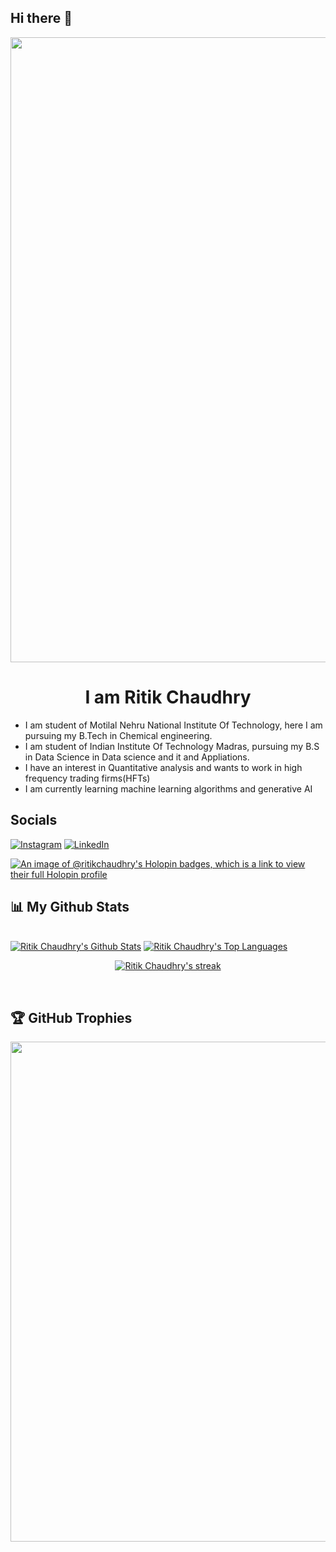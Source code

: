 ## Hi there 👋

<div align="center">
<img src="https://user-images.githubusercontent.com/94922914/233506434-36031a8f-41f2-4c8d-9252-3624edfb0953.gif" align="center" width="1000" />
<!--img src="https://user-images.githubusercontent.com/42115530/92640221-9728ca00-f2fa-11ea-8994-c72b26e937de.gif" align="center"-->
</div><h1 align="center">I am Ritik Chaudhry</h1>

- I am student of Motilal Nehru National Institute Of Technology, here I am pursuing my B.Tech in Chemical engineering.
- I am student of Indian Institute Of Technology Madras, pursuing my B.S in Data Science in Data science and it and Appliations.
- I have an interest in Quantitative analysis and wants to work in high frequency trading firms(HFTs)
- I am currently learning machine learning algorithms and generative AI

## Socials
[![Instagram](https://img.shields.io/badge/Instagram-%23E4405F.svg?logo=Instagram&logoColor=white)](https://instagram.com/ritik._.chaudhry)
[![LinkedIn](https://img.shields.io/badge/LinkedIn-%230077B5.svg?logo=linkedin&logoColor=white)](https://linkedin.com/in/ritik-chaudhry)

[![An image of @ritikchaudhry's Holopin badges, which is a link to view their full Holopin profile](https://holopin.me/ritikchaudhry)](https://holopin.io/@ritikchaudhry)

## 📊 My Github Stats

  <br/>
    <a href="https://github.com/RITIK-CHAUDHRY/github-readme-stats"><img alt="Ritik Chaudhry's Github Stats" src="https://github-readme-stats.vercel.app/api?username=RITIK-CHAUDHRY&show_icons=true&count_private=true&theme=react&hide_border=true&bg_color=0D1117" /></a>
  <a href="https://github.com/RITIK-CHAUDHRY/github-readme-stats"><img alt="Ritik Chaudhry's Top Languages" src="https://github-readme-stats.vercel.app/api/top-langs/?username=RITIK-CHAUDHRY&langs_count=8&count_private=true&layout=compact&theme=react&hide_border=true&bg_color=0D1117" /></a>
  <br/>
  <p align="center">
    <a href="https://github.com/RITIK-CHAUDHRY/github-readme-streak-stats">
        <img title="🔥 Get streak stats for your profile at git.io/streak-stats" alt="Ritik Chaudhry's streak" src="https://github-readme-streak-stats.herokuapp.com/?user=RITIK-CHAUDHRY&theme=black-ice&hide_border=true&stroke=0000&background=060A0CD0"/>
    </a>
</p>

<br/>

## 🏆 GitHub Trophies
<img src="https://github-trophies.vercel.app/?username=RITIK-CHAUDHRY&theme=onestar&no-frame=true" width="800"/>
<!--

<td colspan="2" align="center">
      <details open><summary>For a user or an organization</summary><img src="https://github.com/RITIK-CHAUDHRY/lowlighter/metrics/blob/examples/metrics.plugin.introduction.svg" alt=""></img></details>
      <details><summary>For a repository</summary><img src="https://github.com/RITIK-CHAUDHRY/lowlighter/metrics/blob/examples/metrics.plugin.introduction.repository.svg" alt=""></img></details>
      <img width="900" height="1" alt="">
    </td> 
    
    <br/>
    
    <tr>
    <td colspan="2" align="center">
      <details open><summary>PageSpeed scores</summary><img src="https://github.com/lowlighter/metrics/blob/examples/metrics.plugin.pagespeed.svg" alt=""></img></details>
      <details><summary>PageSpeed scores with detailed report</summary><img src="https://github.com/lowlighter/metrics/blob/examples/metrics.plugin.pagespeed.detailed.svg" alt=""></img></details>
      <details><summary>PageSpeed scores with a website screenshot</summary><img src="https://github.com/lowlighter/metrics/blob/examples/metrics.plugin.pagespeed.screenshot.svg" alt=""></img></details>
      <img width="900" height="1" alt="">
    </td>
    
    -->
    
<br/>

